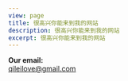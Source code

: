 ```yaml
---
view: page
title: 很高兴你能来到我的网站
description: 很高兴你能来到我的网站
excerpt: 很高兴你能来到我的网站
---
```



<div class="email-link">
  <strong>Our email:</strong>
  <br />
  <a href="mailto:qileilove@gmail.com" title="email qileilove@gmail.com">
qileilove@gmail.com
  </a>
</div>